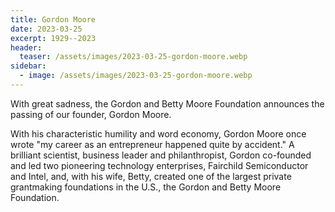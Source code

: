 ```yaml
---
title: Gordon Moore
date: 2023-03-25
excerpt: 1929--2023
header:
  teaser: /assets/images/2023-03-25-gordon-moore.webp
sidebar:
  - image: /assets/images/2023-03-25-gordon-moore.webp
---
```


With great sadness, the Gordon and Betty Moore Foundation announces the passing
of our founder, Gordon Moore.

With his characteristic humility and word economy, Gordon Moore once wrote "my
career as an entrepreneur happened quite by accident." A brilliant scientist,
business leader and philanthropist, Gordon co-founded and led two pioneering
technology enterprises, Fairchild Semiconductor and Intel, and, with his wife,
Betty, created one of the largest private grantmaking foundations in the U.S.,
the Gordon and Betty Moore Foundation.
